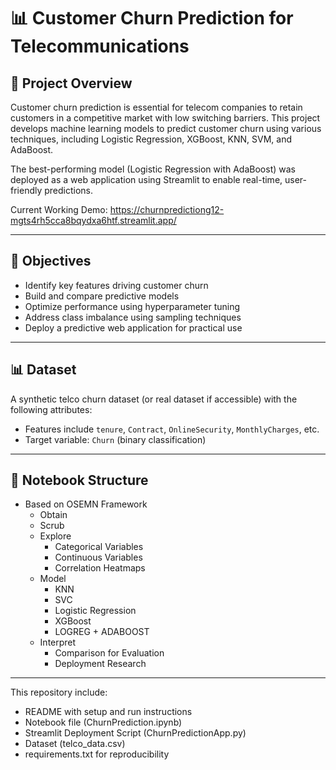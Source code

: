 # 📊 Customer Churn Prediction for Telecommunications

## 📁 Project Overview

Customer churn prediction is essential for telecom companies to retain customers in a competitive market with low switching barriers. This project develops machine learning models to predict customer churn using various techniques, including Logistic Regression, XGBoost, KNN, SVM, and AdaBoost.

The best-performing model (Logistic Regression with AdaBoost) was deployed as a web application using Streamlit to enable real-time, user-friendly predictions.

Current Working Demo:
https://churnpredictiong12-mgts4rh5cca8bqydxa6htf.streamlit.app/

---

## 🎯 Objectives

- Identify key features driving customer churn
- Build and compare predictive models
- Optimize performance using hyperparameter tuning
- Address class imbalance using sampling techniques
- Deploy a predictive web application for practical use

---

## 📊 Dataset

A synthetic telco churn dataset (or real dataset if accessible) with the following attributes:
- Features include `tenure`, `Contract`, `OnlineSecurity`, `MonthlyCharges`, etc.
- Target variable: `Churn` (binary classification)

---

## 🧪 Notebook Structure


- Based on OSEMN Framework
    - Obtain
    - Scrub
    - Explore
        - Categorical Variables
        - Continuous Variables
        - Correlation Heatmaps
    - Model
        - KNN
        - SVC
        - Logistic Regression
        - XGBoost
        - LOGREG + ADABOOST
    - Interpret
        - Comparison for Evaluation
        - Deployment Research
 
---

This repository include:

- README with setup and run instructions
- Notebook file (ChurnPrediction.ipynb) 
- Streamlit Deployment Script (ChurnPredictionApp.py)
- Dataset (telco_data.csv)
- requirements.txt for reproducibility
